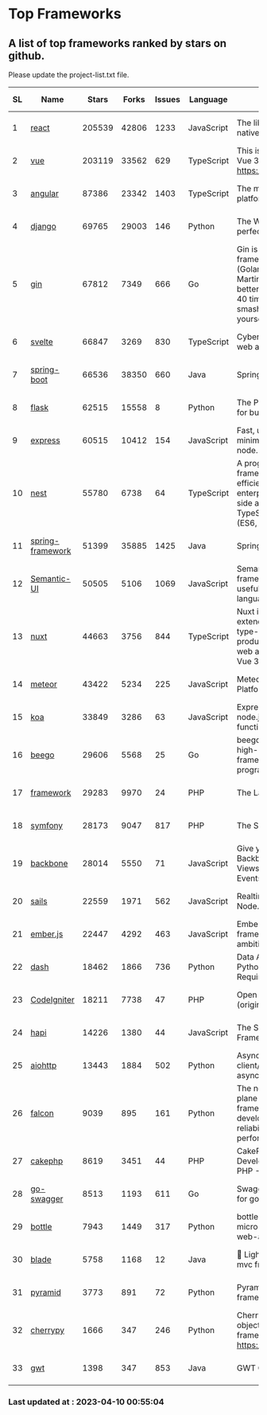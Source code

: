 # Top Frameworks
## A list of top frameworks ranked by stars on github.  
Please update the project-list.txt file.

| SL| Name  | Stars| Forks| Issues | Language | Description | Last Commit |
| --| ------| -----| ---- | ------ | -------- | ----------- | ----------- |
| 1 | [react](https://github.com/facebook/react) | 205539 | 42806 | 1233 | JavaScript | The library for web and native user interfaces | 2023-04-09 22:06:16 |
| 2 | [vue](https://github.com/vuejs/vue) | 203119 | 33562 | 629 | TypeScript | This is the repo for Vue 2. For Vue 3, go to https://github.com/vuejs/core | 2023-02-04 18:16:38 |
| 3 | [angular](https://github.com/angular/angular) | 87386 | 23342 | 1403 | TypeScript | The modern web developer’s platform | 2023-04-07 16:41:55 |
| 4 | [django](https://github.com/django/django) | 69765 | 29003 | 146 | Python | The Web framework for perfectionists with deadlines. | 2023-04-07 09:07:54 |
| 5 | [gin](https://github.com/gin-gonic/gin) | 67812 | 7349 | 666 | Go | Gin is a HTTP web framework written in Go (Golang). It features a Martini-like API with much better performance -- up to 40 times faster. If you need smashing performance, get yourself some Gin. | 2023-03-02 00:12:20 |
| 6 | [svelte](https://github.com/sveltejs/svelte) | 66847 | 3269 | 830 | TypeScript | Cybernetically enhanced web apps | 2023-03-30 21:48:10 |
| 7 | [spring-boot](https://github.com/spring-projects/spring-boot) | 66536 | 38350 | 660 | Java | Spring Boot | 2023-04-10 00:27:17 |
| 8 | [flask](https://github.com/pallets/flask) | 62515 | 15558 | 8 | Python | The Python micro framework for building web applications. | 2023-04-05 21:56:26 |
| 9 | [express](https://github.com/expressjs/express) | 60515 | 10412 | 154 | JavaScript | Fast, unopinionated, minimalist web framework for node. | 2023-02-26 18:34:32 |
| 10 | [nest](https://github.com/nestjs/nest) | 55780 | 6738 | 64 | TypeScript | A progressive Node.js framework for building efficient, scalable, and enterprise-grade server-side applications on top of TypeScript & JavaScript (ES6, ES7, ES8) 🚀 | 2023-04-07 07:09:40 |
| 11 | [spring-framework](https://github.com/spring-projects/spring-framework) | 51399 | 35885 | 1425 | Java | Spring Framework | 2023-04-07 16:48:52 |
| 12 | [Semantic-UI](https://github.com/Semantic-Org/Semantic-UI) | 50505 | 5106 | 1069 | JavaScript | Semantic is a UI component framework based around useful principles from natural language. | 2023-01-11 17:05:32 |
| 13 | [nuxt](https://github.com/nuxt/nuxt) | 44663 | 3756 | 844 | TypeScript | Nuxt is an intuitive and extendable way to create type-safe, performant and production-grade full-stack web apps and websites with Vue 3. | 2023-04-08 17:47:40 |
| 14 | [meteor](https://github.com/meteor/meteor) | 43422 | 5234 | 225 | JavaScript | Meteor, the JavaScript App Platform | 2023-04-04 12:21:59 |
| 15 | [koa](https://github.com/koajs/koa) | 33849 | 3286 | 63 | JavaScript | Expressive middleware for node.js using ES2017 async functions | 2023-01-02 06:55:07 |
| 16 | [beego](https://github.com/beego/beego) | 29606 | 5568 | 25 | Go | beego is an open-source, high-performance web framework for the Go programming language. | 2023-03-09 07:19:01 |
| 17 | [framework](https://github.com/laravel/framework) | 29283 | 9970 | 24 | PHP | The Laravel Framework. | 2023-04-07 13:47:09 |
| 18 | [symfony](https://github.com/symfony/symfony) | 28173 | 9047 | 817 | PHP | The Symfony PHP framework | 2023-04-09 09:58:07 |
| 19 | [backbone](https://github.com/jashkenas/backbone) | 28014 | 5550 | 71 | JavaScript | Give your JS App some Backbone with Models, Views, Collections, and Events | 2023-01-04 11:09:21 |
| 20 | [sails](https://github.com/balderdashy/sails) | 22559 | 1971 | 562 | JavaScript | Realtime MVC Framework for Node.js | 2023-02-17 22:35:42 |
| 21 | [ember.js](https://github.com/emberjs/ember.js) | 22447 | 4292 | 463 | JavaScript | Ember.js - A JavaScript framework for creating ambitious web applications | 2023-04-06 18:47:13 |
| 22 | [dash](https://github.com/plotly/dash) | 18462 | 1866 | 736 | Python | Data Apps & Dashboards for Python. No JavaScript Required. | 2023-04-07 16:09:00 |
| 23 | [CodeIgniter](https://github.com/bcit-ci/CodeIgniter) | 18211 | 7738 | 47 | PHP | Open Source PHP Framework (originally from EllisLab) | 2023-04-07 17:57:13 |
| 24 | [hapi](https://github.com/hapijs/hapi) | 14226 | 1380 | 44 | JavaScript | The Simple, Secure Framework Developers Trust | 2023-03-27 19:45:44 |
| 25 | [aiohttp](https://github.com/aio-libs/aiohttp) | 13443 | 1884 | 502 | Python | Asynchronous HTTP client/server framework for asyncio and Python | 2023-03-29 18:05:39 |
| 26 | [falcon](https://github.com/falconry/falcon) | 9039 | 895 | 161 | Python | The no-magic web data plane API and microservices framework for Python developers, with a focus on reliability, correctness, and performance at scale. | 2023-01-18 20:42:26 |
| 27 | [cakephp](https://github.com/cakephp/cakephp) | 8619 | 3451 | 44 | PHP | CakePHP: The Rapid Development Framework for PHP - Official Repository | 2023-04-07 12:54:46 |
| 28 | [go-swagger](https://github.com/go-swagger/go-swagger) | 8513 | 1193 | 611 | Go | Swagger 2.0 implementation for go | 2023-02-04 17:37:23 |
| 29 | [bottle](https://github.com/bottlepy/bottle) | 7943 | 1449 | 317 | Python | bottle.py is a fast and simple micro-framework for python web-applications. | 2022-09-05 15:24:52 |
| 30 | [blade](https://github.com/lets-blade/blade) | 5758 | 1168 | 12 | Java | :rocket: Lightning fast and elegant mvc framework for Java8 | 2022-05-10 12:38:06 |
| 31 | [pyramid](https://github.com/Pylons/pyramid) | 3773 | 891 | 72 | Python | Pyramid - A Python web framework | 2023-02-16 13:50:59 |
| 32 | [cherrypy](https://github.com/cherrypy/cherrypy) | 1666 | 347 | 246 | Python | CherryPy is a pythonic, object-oriented HTTP framework.      https://cherrypy.dev | 2023-04-01 23:50:27 |
| 33 | [gwt](https://github.com/gwtproject/gwt) | 1398 | 347 | 853 | Java | GWT Open Source Project | 2023-04-09 21:38:36 |

### Last updated at : 2023-04-10 00:55:04
